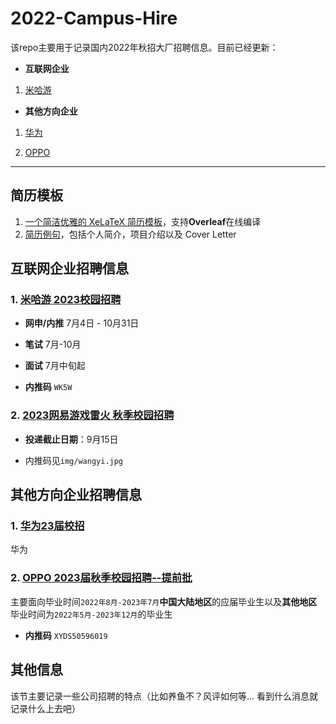 # 2022-Campus-Hire

该repo主要用于记录国内2022年秋招大厂招聘信息。目前已经更新：

- **互联网企业**

1. [米哈游](https://campus.mihoyo.com/#/campus)

- **其他方向企业**

1. [华为](https://career.huawei.com/reccampportal/portal5/campus-recruitment.html)

2. [OPPO](https://careers.oppo.com/campus/)

---

## 简历模板

1. [一个简洁优雅的 XeLaTeX 简历模板](https://github.com/billryan/resume/tree/zh_CN)，支持**Overleaf**在线编译
2. [简历例句](https://github.com/resumejob/awesome-resume#%E4%B8%AD%E6%96%87)，包括个人简介，项目介绍以及 Cover Letter

## 互联网企业招聘信息

### 1. [米哈游 2023校园招聘](https://campus.mihoyo.com/#/campus)

- **网申/内推** 7月4日 - 10月31日
- **笔试** 7月-10月
- **面试** 7月中旬起

- **内推码** `WK5W`
<!-- ![alt](img/mihoyo.jpg) -->

### 2. [2023网易游戏雷火 秋季校园招聘](https://leihuo.163.com/campus/#/full)

- **投递截止日期**：9月15日

- 内推码见`img/wangyi.jpg`
<!-- ![alt](img/wangyi.jpg) -->

## 其他方向企业招聘信息

### 1. [华为23届校招](https://career.huawei.com/reccampportal/portal5/campus-recruitment.html)

华为

### 2. [OPPO 2023届秋季校园招聘--提前批](https://careers.oppo.com/campus/)

主要面向毕业时间`2022年8月-2023年7月`**中国大陆地区**的应届毕业生以及**其他地区**毕业时间为`2022年5月-2023年12月`的毕业生

- **内推码** `XYDS50596019`

<!-- ![alt](img/OPPO.jpg) -->

## 其他信息

该节主要记录一些公司招聘的特点（比如养鱼不？风评如何等... 看到什么消息就记录什么上去吧）
